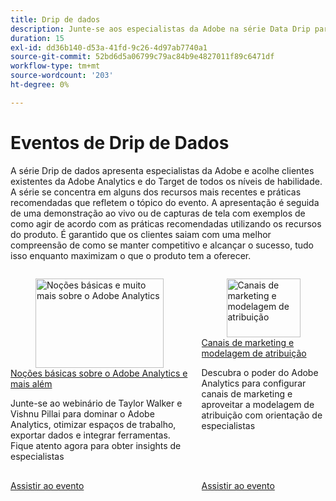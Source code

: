 ```yaml
---
title: Drip de dados
description: Junte-se aos especialistas da Adobe na série Data Drip para explorar os recursos e as práticas recomendadas mais recentes do Adobe Analytics e do Target, com demonstrações em tempo real que garantem que os clientes maximizem o potencial do produto e permaneçam competitivos.
duration: 15
exl-id: dd36b140-d53a-41fd-9c26-4d97ab7740a1
source-git-commit: 52bd6d5a06799c79ac84b9e4827011f89c6471df
workflow-type: tm+mt
source-wordcount: '203'
ht-degree: 0%

---
```


# Eventos de Drip de Dados

A série Drip de dados apresenta especialistas da Adobe e acolhe clientes existentes da Adobe Analytics e do Target de todos os níveis de habilidade. A série se concentra em alguns dos recursos mais recentes e práticas recomendadas que refletem o tópico do evento. A apresentação é seguida de uma demonstração ao vivo ou de capturas de tela com exemplos de como agir de acordo com as práticas recomendadas utilizando os recursos do produto. É garantido que os clientes saiam com uma melhor compreensão de como se manter competitivo e alcançar o sucesso, tudo isso enquanto maximizam o que o produto tem a oferecer.

<!-- CARDS

{cta  = Watch event}

* 2025/adobe-analytics-basics-beyond.md
* 2025/marketing-channel-attribution-modeling.md
* 2025/migrating-to-web-sdk.md

-->
<!-- START CARDS HTML - DO NOT MODIFY BY HAND -->
<div class="columns">
    <div class="column is-half-tablet is-half-desktop is-one-third-widescreen" aria-label="Adobe Analytics Basics and Beyond">
        <div class="card" style="height: 100%; display: flex; flex-direction: column; height: 100%;">
            <div class="card-image">
                <figure class="image x-is-16by9">
                    <a href="2025/adobe-analytics-basics-beyond.md" title="Noções básicas e muito mais sobre o Adobe Analytics" target="_blank" rel="referrer">
                        <img class="is-bordered-r-small" src="https://video.tv.adobe.com/v/3443028/?format=jpeg&nocache=1761687728532" alt="Noções básicas e muito mais sobre o Adobe Analytics"
                             style="width: 100%; aspect-ratio: 16 / 9; object-fit: cover; overflow: hidden; display: block; margin: auto;">
                    </a>
                </figure>
            </div>
            <div class="card-content is-padded-small" style="display: flex; flex-direction: column; flex-grow: 1; justify-content: space-between;">
                <div class="top-card-content">
                    <p class="headline is-size-6 has-text-weight-bold">
                        <a href="2025/adobe-analytics-basics-beyond.md" target="_blank" rel="referrer" title="Noções básicas e muito mais sobre o Adobe Analytics">Noções básicas sobre o Adobe Analytics e mais além</a>
                    </p>
                    <p class="is-size-6">Junte-se ao webinário de Taylor Walker e Vishnu Pillai para dominar o Adobe Analytics, otimizar espaços de trabalho, exportar dados e integrar ferramentas. Fique atento agora para obter insights de especialistas</p>
                </div>
                <a href="2025/adobe-analytics-basics-beyond.md" target="_blank" rel="referrer" class="spectrum-Button spectrum-Button--outline spectrum-Button--primary spectrum-Button--sizeM" style="align-self: flex-start; margin-top: 1rem;">
                    <span class="spectrum-Button-label has-no-wrap has-text-weight-bold">Assistir ao evento</span>
                </a>
            </div>
        </div>
    </div>
    <div class="column is-half-tablet is-half-desktop is-one-third-widescreen" aria-label="Marketing Channels & Attribution Modeling">
        <div class="card" style="height: 100%; display: flex; flex-direction: column; height: 100%;">
            <div class="card-image">
                <figure class="image x-is-16by9">
                    <a href="2025/marketing-channel-attribution-modeling.md" title="Canais de marketing e modelagem de atribuição" target="_blank" rel="referrer">
                        <img class="is-bordered-r-small" src="https://video.tv.adobe.com/v/3443020/?format=jpeg&nocache=1761687728525" alt="Canais de marketing e modelagem de atribuição"
                             style="width: 100%; aspect-ratio: 16 / 9; object-fit: cover; overflow: hidden; display: block; margin: auto;">
                    </a>
                </figure>
            </div>
            <div class="card-content is-padded-small" style="display: flex; flex-direction: column; flex-grow: 1; justify-content: space-between;">
                <div class="top-card-content">
                    <p class="headline is-size-6 has-text-weight-bold">
                        <a href="2025/marketing-channel-attribution-modeling.md" target="_blank" rel="referrer" title="Canais de marketing e modelagem de atribuição">Canais de marketing e modelagem de atribuição</a>
                    </p>
                    <p class="is-size-6">Descubra o poder do Adobe Analytics para configurar canais de marketing e aproveitar a modelagem de atribuição com orientação de especialistas</p>
                </div>
                <a href="2025/marketing-channel-attribution-modeling.md" target="_blank" rel="referrer" class="spectrum-Button spectrum-Button--outline spectrum-Button--primary spectrum-Button--sizeM" style="align-self: flex-start; margin-top: 1rem;">
                    <span class="spectrum-Button-label has-no-wrap has-text-weight-bold">Assistir ao evento</span>
                </a>
            </div>
        </div>
    </div>
</div>
<!-- END CARDS HTML - DO NOT MODIFY BY HAND -->
